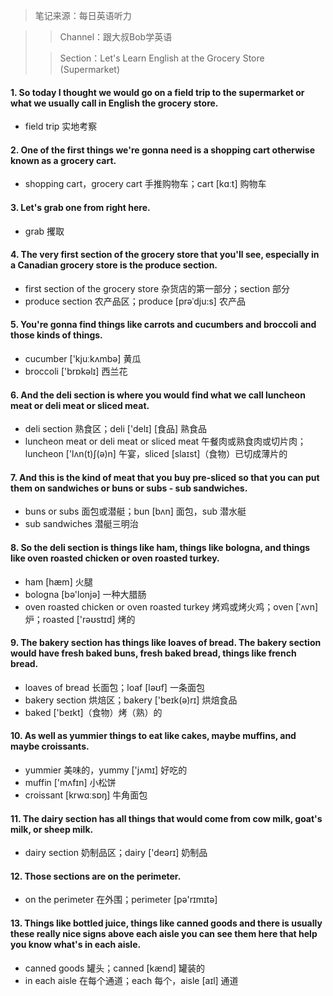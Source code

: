 > 笔记来源：每日英语听力

> > Channel：跟大叔Bob学英语
>
> > Section：Let's Learn English at the Grocery Store (Supermarket)

#### 1.  So today I thought we would go on a field trip to the supermarket or what we usually call in English the grocery store.

- field trip 实地考察

#### 2. One of the first things we're gonna need is a shopping cart otherwise known as a grocery cart.

- shopping cart，grocery cart 手推购物车；cart [kɑːt] 购物车

#### 3. Let's grab one from right here.

- grab 攫取

#### 4. The very first section of the grocery store that you'll see, especially in a Canadian grocery store is the produce section.

- first section of the grocery store 杂货店的第一部分；section 部分
- produce section 农产品区；produce [prəˈdju:s] 农产品

#### 5. You're gonna find things like carrots and cucumbers and broccoli and those kinds of things.

- cucumber ['kjuːkʌmbə] 黄瓜
- broccoli ['brɒkəlɪ] 西兰花

#### 6. And the deli section is where you would find what we call luncheon meat or deli meat or sliced meat.

- deli section 熟食区；deli ['delɪ] [食品] 熟食品
- luncheon meat or deli meat or sliced meat 午餐肉或熟食肉或切片肉；luncheon ['lʌn(t)ʃ(ə)n] 午宴，sliced [slaɪst]（食物）已切成薄片的

#### 7. And this is the kind of meat that you buy pre-sliced so that you can put them on sandwiches or buns or subs - sub sandwiches.

- buns or subs 面包或潜艇；bun [bʌn] 面包，sub 潜水艇
- sub sandwiches 潜艇三明治

#### 8. So the deli section is things like ham, things like bologna, and things like oven roasted chicken or oven roasted turkey.

- ham [hæm] 火腿
- bologna [bə'lonjə] 一种大腊肠
- oven roasted chicken or oven roasted turkey 烤鸡或烤火鸡；oven [ˈʌvn] 炉；roasted ['rəʊstɪd] 烤的 

#### 9. The bakery section has things like loaves of bread. The bakery section would have fresh baked buns, fresh baked bread, things like french bread.

- loaves of bread 长面包；loaf [ləʊf] 一条面包
- bakery section 烘焙区；bakery ['beɪk(ə)rɪ] 烘焙食品
- baked ['beɪkt]（食物）烤（熟）的

#### 10. As well as yummier things to eat like cakes, maybe muffins, and maybe croissants.

- yummier 美味的，yummy ['jʌmɪ] 好吃的
- muffin ['mʌfɪn] 小松饼
- croissant [krwɑːsɒŋ] 牛角面包

#### 11. The dairy section has all things that would come from cow milk, goat's milk, or sheep milk.

- dairy section 奶制品区；dairy ['deərɪ] 奶制品

#### 12. Those sections are on the perimeter.

- on the perimeter 在外围；perimeter [pə'rɪmɪtə] 

#### 13. Things like bottled juice, things like canned goods and there is usually these really nice signs above each aisle you can see them here that help you know what's in each aisle.

-  canned goods 罐头；canned [kænd]  罐装的
- in each aisle 在每个通道；each 每个，aisle [aɪl] 通道